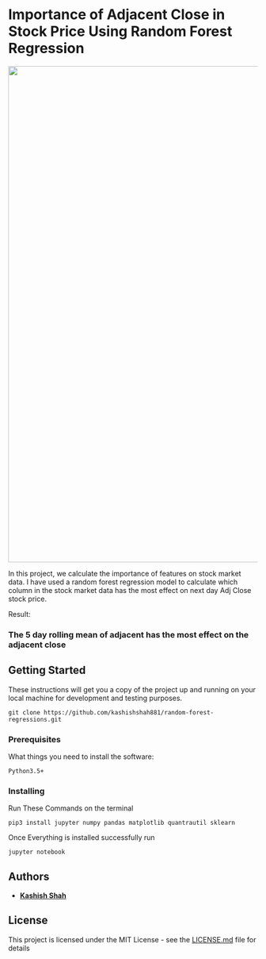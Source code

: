 # Importance of Adjacent Close in Stock Price Using Random Forest Regression

<img src="https://github.com/kashishshah881/bayesian-model/blob/master/images/str_return.png" width="1000">


In this project, we calculate the importance of features on stock market data.
I have used a random forest regression model to calculate which column in the stock market data has the most effect on next day Adj Close stock price. 


Result:
### The 5 day rolling mean of adjacent has the most effect on the adjacent close




## Getting Started

These instructions will get you a copy of the project up and running on your local machine for development and testing purposes.

```
git clone https://github.com/kashishshah881/random-forest-regressions.git

```

### Prerequisites

What things you need to install the software:

```
Python3.5+
```

### Installing

Run These Commands on the terminal
```
pip3 install jupyter numpy pandas matplotlib quantrautil sklearn
```
Once Everything is installed successfully run

```
jupyter notebook
```



## Authors

* **[Kashish Shah](www.kashishshah.com)**


## License

This project is licensed under the MIT License - see the [LICENSE.md](LICENSE.md) file for details


